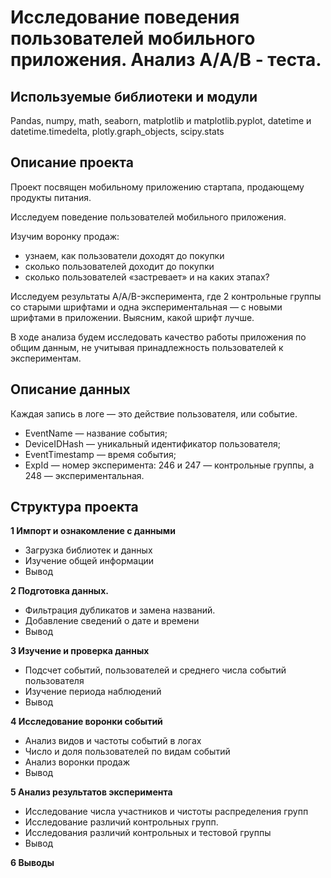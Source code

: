 # Исследование поведения пользователей мобильного приложения. Анализ А/A/В - теста.

## Используемые библиотеки и модули

Pandas, numpy, math, seaborn, matplotlib и matplotlib.pyplot, datetime и datetime.timedelta, plotly.graph_objects, scipy.stats

## Описание проекта

Проект посвящен мобильному приложению стартапа, продающему продукты питания. 

Исследуем поведение пользователей мобильного приложения.

Изучим воронку продаж: 
- узнаем, как пользователи доходят до покупки
- сколько пользователей доходит до покупки
- сколько пользователей «застревает» и на каких этапах?

Исследуем результаты A/A/B-эксперимента, где  2 контрольные группы со старыми шрифтами и одна экспериментальная — с новыми шрифтами в приложении. Выясним, какой шрифт лучше.

В ходе анализа будем исследовать качество работы приложения по общим данным, не учитывая принадлежность пользователей к экспериментам.

## Описание данных

Каждая запись в логе — это действие пользователя, или событие.

- EventName — название события;
- DeviceIDHash — уникальный идентификатор пользователя;
- EventTimestamp — время события;
- ExpId — номер эксперимента: 246 и 247 — контрольные группы, а 248 — экспериментальная.

## Структура проекта

**1  Импорт и ознакомление с данными**
- Загрузка библиотек и данных
- Изучение общей информации
- Вывод

**2  Подготовка данных.**
- Фильтрация дубликатов и замена названий.
- Добавление сведений о дате и времени
- Вывод

**3  Изучение и проверка данных**
- Подсчет событий, пользователей и среднего числа событий пользователя
- Изучение периода наблюдений
- Вывод

**4  Исследование воронки событий**
- Анализ видов и частоты событий в логах
- Число и доля пользователей по видам событий
- Анализ воронки продаж
- Вывод

**5  Анализ результатов эксперимента**
- Исследование числа участников и чистоты распределения групп
- Исследование различий контрольных групп.
- Исследования различий контрольных и тестовой группы
- Вывод

**6  Выводы**
